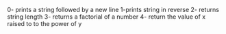 0- prints a string followed by a new line
1-prints string in reverse
2- returns string length
3- returns a factorial of a number
4- return the value of x raised to to the power of y
